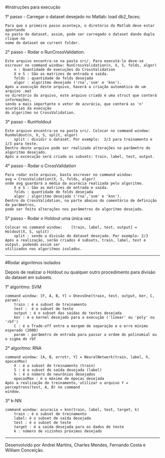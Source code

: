#Instruções para execução

1° passo - Carregar o dataset desejado no Matlab: load db2_faces;
	
	Para que o primeiro passo aconteça, o diretório do Matlab deve estar apontando
	na pasta do dataset, assim, pode ser carregado o dataset dando duplo clique no 
	nome do dataset em current folder.

2° passo - Rodar o RunCrossValidation.
	
	Este arquivo encontra-se na pasta src/. Para executá-lo deve-se 
	escrever no command window: RunCrossValidation(n, X, S, folds, algor)
		n : Quantidade de execuções do CrossValidation
		X e S : São as matrizes de entrada e saída.
		folds : quantidade de folds desejada
		algor : algoritmo desejado ('rna','svm' e 'knn').
	Após a execução deste arquivo, haverá a criação automática de um arquivo .mat
	no diretório do arquivo, este arquivo criado é uma struct que conterá informações,
	sendo a mais importante o vetor de acurácia, que conterá as 'n' acurácias da execução
	do algoritmo no CrossValidation.

3° passo - RunHoldout
	
	Este arquivo encontra-se na pasta src/. Colocar no command window: RunHoldout(n, X, S, split, algor) 
		split : dividir o dataset. Por exemplo:  2/3 para treinamento e 1/3 para teste.
	Dentro deste arquivo pode ser realizado alterações no parâmetro do algoritmo desejado.
	Após a excecução será criado os subsets: train, label, test, output.

4° passo - Rodar o CrossValidation
	
	Para rodar este arquivo, basta escrever no command window: 
	avg = CrossValidation(X, S, folds, algor)
	onde avg guardará a média da acurácia realizada pelo algoritmo.
		X e S : São as matrizes de entrada e saída.
		folds : quantidade de folds desejada
		algor : algoritmo desejado ('rna','svm' e 'knn').
	Dentro do CrossValidation, na parte abaixo do comentário de definição de parâmetros,
	pode ser feito alterações nos parâmetros do algoritmo desejado. 

5° passo - Rodar o Holdout uma única vez
	
	Colocar no command window:    [train, label, test, output] = Holdout(X, S, split)
		split : sendo a divisão do dataset desejado. Por exemplo: 2/3 
	Após a realização, serão criados 4 subsets, train, label, test e output, podendo assim ser 
	utilizados nos algoritmos isolados.


-------------------------------------------------------------------------------------------
#Rodar algoritmos isolados

Depois de realizar o Holdout ou qualquer outro procedimento para divisão do dataset em subsets.


1° algoritmo: SVM

	command window: [F, A, B, Y] = OnevsOne(train, test, output, ker, C, param);
		train : é o subset de treinamento 
		test :  é o subset de teste
		output : é o subset das saídas de testes desejada
		ker : é o kernel desejado para a execução ('linear' ou 'poly' ou 'rbf')
		C : é o Trade-off entre a margem de separação e o erro mínimo esperado (2000)
		param : parâmetro de entrada para passar a ordem do polinomial ou o sigma do rbf
 	

2° algoritmo: RNA

	command window: [A, B, errotr, Y] = NeuralNetwork(train, label, h, epocasMax)
		X : é o subset de treinamento (train)
		S : é o subset de saída desejada (label)
		h : é o número de neurônios desejados 
		epocasMax : é o máximo de épocas desejada
	Após a realização do treinamento, utilizar o arquivo Y = perceptrons(test, A, B) no command
	window.


3° k-NN

	command window: acuracia = knn(train, label, test, target, k)
		train : é o subset de treinamento
		label: é o subset de saída desejada
		test : é o subset de teste
		target : é a saída desejada para os dados de teste
		k : número de vizinhos próximos desejado
		
--------------------------		
Desenvolvido por Andrei Martins, Charles Mendes, Fernando Costa e William Conceição.
